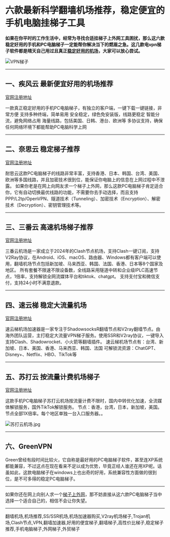 # 六款最新科学翻墙机场推荐，稳定便宜的手机电脑挂梯子工具


**如果在你平时的工作生活中，经常为寻找合适挂梯子上外网工具困扰，那么这六款稳定好用的手机和PC电脑梯子一定能帮你解决当下的燃眉之急。这几款电vpn梯子软件都是晴天自己用过且真正[稳定好用的机场](https://www.xiabk.com/thread-743.htm)，大家可以放心尝试。**

![VPN梯子](https://github.com/TOP-VPN/vpntuijian/assets/173128277/7a72ecd7-9af6-4cb4-bd08-67ce042683cf)

-----
## 一、疾风云 最新便宜好用的机场推荐
[官网注册地址](https://go.1vpn.cc/jife)

一款真正稳定好用的手机PC电脑梯子，有独立的客户端，一键下载一键链接，非常方便
支持多种终端，简单易用
安全稳定，绿色免安装版，线路更稳定
智能分流，避免网络占用
海量线路，包括美国、日韩、港台、欧洲等
多协议支持，确保任何网络环境下都能帮助PC电脑科学上网

-----
## 二、奈思云 稳定梯子推荐
[官网注册地址](https://go.1vpn.cc/nisi)

耐思云这款PC电脑梯子的线路非常丰富，支持香港、日本、韩国、台湾、美国、欧洲等多国线路，并且加密技术很到位，能保证你电脑上的信息在上网过程中不泄露。
如果你老是在网上向网友求一个梯子上外网，那么这款PC电脑梯子肯定适合你，它有自动切换最优线路的功能，不需要你去手动选择，而且支持PPP/L2tp/OpenVPN、隧道技术（Tunneling）、加密技术（Encryption）、解密技术（Decryption）、密钥管理技术等。

-----

## 三、三番云 高速机场梯子推荐
[官网注册地址](https://go.1vpn.cc/3fan)

三番云机场是一家成立于2024年的Clash节点机场，支持Clash一键订阅，支持V2Ray协议，在Android、iOS、macOS、路由器、Windows都有客户端可以使用，翻墙机场节点包括新加坡、马来西亚、韩国、法国、香港、日本等8个国家及地区。
所有套餐不限速不限设备数，全线路采用隧道中转和企业级IPLC高速节点，1倍率，支持解锁全网流媒体平台和tiktok、chatgpt。
支持支付宝和微信支付，支持24小时不满意退款。

---

## 四、速云梯 稳定大流量机场
[官网注册地址](https://go.1vpn.cc/suyu)

速云梯机场加速器是一家专注于ShadowsocksR翻墙节点和V2ray翻墙节点。由海外团队运营，主打稳定大流量VPN梯子服务。使用SSR和V2ray协议，一键导入支持Clash、Shadowrocket、小火箭等翻墙插件。
速云梯机场节点有：台湾、新加坡、日本、美国、香港、马来西亚、韩国、法国
可解锁流资源：ChatGPT、Disney+、Netflix、HBO、TikTok等

---
## 五、苏打云 按流量计费机场梯子
[官网注册地址](https://go.1vpn.cc/soda)

这款手机PC电脑梯子苏打云机场按流量计费不限时，国内中转优化加速，全流媒体解锁服务，国外TikTok解锁服务。
节点：香港，台湾，日本，新加坡，美国。节点全部1X倍率。每个地区单独一台入口服务器。。

![苏打云机场.jpg](https://s2.loli.net/2024/02/20/ywae2U3rYLPuOZR.jpg)

-----

## 六、GreenVPN
Green曾经有段时间比较火，它自称是最好用的PC电脑梯子软件，甚至连XP系统都能兼容，不过这点在现在看来不足以成为优势，毕竟正经人谁还在用XP呢。话虽如此，这款电脑梯子在windows上也出奇的好用，系统兼容性方面做的很到位，是不可多得的稳定PC电脑梯子。


-----

如果你还在网上向别人求一个[梯子上外网](https://github.com/AlipJJ/tizi)，那不妨直接从这六款PC电脑梯子当中选择一个适合自己的，相信不会让你失望。

---

翻墙机场,机场推荐,SS/SSR机场,机场加速器购买,V2ray机场梯子,Trojan机场,Clash节点,VPN,翻墙加速器,好用的便宜梯子,翻墙梯子,高性价比梯子,稳定梯子推荐,手机电脑梯子,外网梯子,外贸梯子

